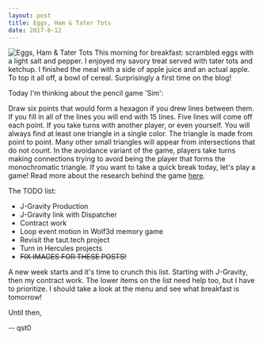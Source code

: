 ```yaml
---
layout: post
title: Eggs, Ham & Tater Tots
date: 2017-6-12
---
```

![Eggs, Ham & Tater Tots](http://cerealize.me/images/2017-6-12.jpg)
This morning for breakfast: scrambled eggs with a light salt and pepper.
I enjoyed my savory treat served with tater tots and ketchup.
I finished the meal with a side of apple juice and an actual apple.
To top it all off, a bowl of cereal. Surprisingly a first time on the blog!

Today I'm thinking about the pencil game 'Sim':

Draw six points that would form a hexagon if you drew lines between them.
If you fill in all of the lines you will end with 15 lines.
Five lines will come off each point. If you take turns with another player,
or even yourself. You will always find at least one triangle in a single color.
The triangle is made from point to point.
Many other small triangles will appear from intersections that do not count.
In the avoidance variant of the game, players take turns making connections
trying to avoid being the player that forms the monochromatic triangle.
If you want to take a quick break today, let's play a game!
Read more about the research behind the game
[here](https://arxiv.org/pdf/cs/9911004.pdf).

The TODO list:
* J-Gravity Production
* J-Gravity link with Dispatcher
* Contract work
* Loop event motion in Wolf3d memory game
* Revisit the taut.tech project
* Turn in Hercules projects
* ~~FIX IMAGES FOR THESE POSTS!~~

A new week starts and it's time to crunch this list.
Starting with J-Gravity, then my contract work.
The lower items on the list need help too, but I have to prioritize.
I should take a look at the menu and see what breakfast is tomorrow!

Until then,

-- qst0
